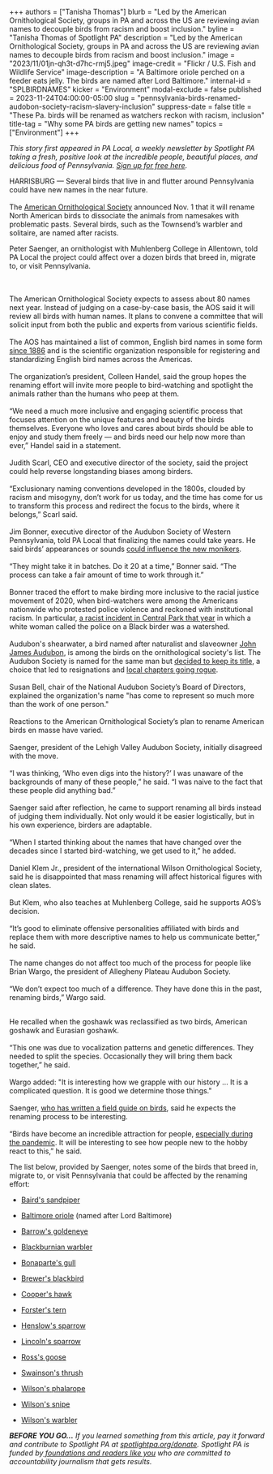 +++
authors = ["Tanisha Thomas"]
blurb = "Led by the American Ornithological Society, groups in PA and across the US are reviewing avian names to decouple birds from racism and boost inclusion."
byline = "Tanisha Thomas of Spotlight PA"
description = "Led by the American Ornithological Society, groups in PA and across the US are reviewing avian names to decouple birds from racism and boost inclusion."
image = "2023/11/01jn-qh3t-d7hc-rmj5.jpeg"
image-credit = "Flickr / U.S. Fish and Wildlife Service"
image-description = "A Baltimore oriole perched on a feeder eats jelly. The birds are named after Lord Baltimore."
internal-id = "SPLBIRDNAMES"
kicker = "Environment"
modal-exclude = false
published = 2023-11-24T04:00:00-05:00
slug = "pennsylvania-birds-renamed-audobon-society-racism-slavery-inclusion"
suppress-date = false
title = "These Pa. birds will be renamed as watchers reckon with racism, inclusion"
title-tag = "Why some PA birds are getting new names"
topics = ["Environment"]
+++

<em>This story first appeared in PA Local, a weekly newsletter by Spotlight PA taking a fresh, positive look at the incredible people, beautiful places, and delicious food of Pennsylvania. </em><a href="https://www.spotlightpa.org/newsletters"><em>Sign up for free here</em></a><em>.</em>

HARRISBURG — Several birds that live in and flutter around Pennsylvania could have new names in the near future.<br/><br/>The <a href="https://americanornithology.org/about/">American Ornithological Society</a> announced Nov. 1 that it will rename North American birds to dissociate the animals from namesakes with problematic pasts. Several birds, such as the Townsend’s warbler and solitaire, are named after racists.

Peter Saenger, an ornithologist with Muhlenberg College in Allentown, told PA Local the project could affect over a dozen birds that breed in, migrate to, or visit Pennsylvania.

<script src="https://www.spotlightpa.org/embed.js" async></script><div data-spl-embed-version="1" data-spl-src="https://www.spotlightpa.org/embeds/newsletter/"></div>

<br/><br/>The American Ornithological Society expects to assess about 80 names next year. Instead of judging on a case-by-case basis, the AOS said it will review all birds with human names. It plans to convene a committee that will solicit input from both the public and experts from various scientific fields.<br/><br/>The AOS has maintained a list of common, English bird names in some form <a href="https://americanornithology.org/about/english-bird-names-project/american-ornithological-society-council-statement-on-english-bird-names/">since 1886</a> and is the scientific organization responsible for registering and standardizing English bird names across the Americas.<br/><br/>The organization’s president, Colleen Handel, said the group hopes the renaming effort will invite more people to bird-watching and spotlight the animals rather than the humans who peep at them.<br/><br/>“We need a much more inclusive and engaging scientific process that focuses attention on the unique features and beauty of the birds themselves. Everyone who loves and cares about birds should be able to enjoy and study them freely — and birds need our help now more than ever,” Handel said in a statement.<br/><br/>Judith Scarl, CEO and executive director of the society, said the project could help reverse longstanding biases among birders.<br/><br/>“Exclusionary naming conventions developed in the 1800s, clouded by racism and misogyny, don’t work for us today, and the time has come for us to transform this process and redirect the focus to the birds, where it belongs,” Scarl said.<br/><br/>Jim Bonner, executive director of the Audubon Society of Western Pennsylvania, told PA Local that finalizing the names could take years. He said birds’ appearances or sounds <a href="https://www.audubon.org/magazine/summer-2022/whats-bird-name#:~:text=Update%3A%20On%20November%201%2C%202023,the%20United%20States%20and%20Canada.">could influence the new monikers</a>.<br/><br/>“They might take it in batches. Do it 20 at a time,” Bonner said. “The process can take a fair amount of time to work through it.”<br/><br/>Bonner traced the effort to make birding more inclusive to the racial justice movement of 2020, when bird-watchers were among the Americans nationwide who protested police violence and reckoned with institutional racism. In particular, <a href="https://www.npr.org/2023/06/29/1185076694/central-park-birder-christian-cooper-on-being-a-black-man-in-the-natural-world">a racist incident in Central Park that year</a> in which a white woman called the police on a Black birder was a watershed.<br/><br/>Audubon&#39;s shearwater, a bird named after naturalist and slaveowner <a href="https://www.audubon.org/news/the-myth-john-james-audubon">John James Audubon</a>, is among the birds on the ornithological society&#39;s list. The Audubon Society is named for the same man but <a href="https://www.npr.org/2023/03/18/1164293652/audubon-faces-a-backlash-after-deciding-to-keep-name-that-evokes-a-racist-enslav">decided to keep its title</a>, a choice that led to resignations and <a href="https://www.theguardian.com/us-news/2023/mar/05/bird-union-audubon-society-name-change">local chapters going rogue</a>.<br/><br/>Susan Bell, chair of the National Audubon Society’s Board of Directors, explained the organization&#39;s name &#34;has come to represent so much more than the work of one person.&#34;<br/><br/>Reactions to the American Ornithological Society’s plan to rename American birds en masse have varied.<br/><br/>Saenger, president of the Lehigh Valley Audubon Society, initially disagreed with the move.<br/><br/>“I was thinking, ‘Who even digs into the history?’ I was unaware of the backgrounds of many of these people,” he said. “I was naive to the fact that these people did anything bad.”<br/><br/>Saenger said after reflection, he came to support renaming all birds instead of judging them individually. Not only would it be easier logistically, but in his own experience, birders are adaptable.<br/><br/>“When I started thinking about the names that have changed over the decades since I started bird-watching, we get used to it,” he added.<br/><br/>Daniel Klem Jr., president of the international Wilson Ornithological Society, said he is disappointed that mass renaming will affect historical figures with clean slates.<br/><br/>But Klem, who also teaches at Muhlenberg College, said he supports AOS’s decision.<br/><br/>“It’s good to eliminate offensive personalities affiliated with birds and replace them with more descriptive names to help us communicate better,” he said.<br/><br/>The name changes do not affect too much of the process for people like Brian Wargo, the president of Allegheny Plateau Audubon Society.<br/><br/>“We don’t expect too much of a difference. They have done this in the past, renaming birds,” Wargo said.<br/><br/>

<script src="https://www.spotlightpa.org/embed.js" async></script><div data-spl-embed-version="1" data-spl-src="https://www.spotlightpa.org/embeds/donate/"></div>

He recalled when the goshawk was reclassified as two birds, American goshawk and Eurasian goshawk.<br/><br/>“This one was due to vocalization patterns and genetic differences. They needed to split the species. Occasionally they will bring them back together,” he said.<br/><br/>Wargo added: &#34;It is interesting how we grapple with our history ... It is a complicated question. It is good we determine those things.&#34;<br/><br/>Saenger, <a href="https://www.amazon.com/Birds-Lehigh-Valley-vicinity-Saenger/dp/0972140921">who has written a field guide on birds</a>, said he expects the renaming process to be interesting.<br/><br/>“Birds have become an incredible attraction for people, <a href="https://www.wired.com/story/pandemic-bird-watching-created-a-data-boom-and-a-conundrum/">especially during the pandemic</a>. It will be interesting to see how people new to the hobby react to this,” he said.

The list below, provided by Saenger, notes some of the birds that breed in, migrate to, or visit Pennsylvania that could be affected by the renaming effort:

- <a href="https://www.audubon.org/field-guide/bird/bairds-sandpiper">Baird&#39;s sandpiper</a>

- <a href="https://www.audubon.org/field-guide/bird/baltimore-oriole">Baltimore oriole</a> (named after Lord Baltimore)

- <a href="https://www.audubon.org/field-guide/bird/barrows-goldeneye">Barrow&#39;s goldeneye</a>

- <a href="https://www.audubon.org/field-guide/bird/blackburnian-warbler">Blackburnian warbler</a>

- <a href="https://www.audubon.org/field-guide/bird/bonapartes-gull#:~:text=This%20is%20the%20smallest%20gull,trees%2C%20not%20on%20the%20ground.">Bonaparte&#39;s gull</a>

- <a href="https://www.audubon.org/field-guide/bird/brewers-blackbird">Brewer&#39;s blackbird</a>

- <a href="https://www.audubon.org/field-guide/bird/coopers-hawk">Cooper&#39;s hawk</a>

- <a href="https://www.audubon.org/field-guide/bird/forsters-tern">Forster&#39;s tern</a>

- <a href="https://www.audubon.org/field-guide/bird/henslows-sparrow#:~:text=In%20weedy%20eastern%20fields%20in,observe%2C%20hiding%20in%20dense%20grass.">Henslow&#39;s sparrow</a>

- <a href="https://www.audubon.org/field-guide/bird/lincolns-sparrow">Lincoln&#39;s sparrow</a>

- <a href="https://www.audubon.org/field-guide/bird/rosss-goose">Ross&#39;s goose</a>

- <a href="https://www.audubon.org/field-guide/bird/swainsons-thrush">Swainson&#39;s thrush</a>

- <a href="https://www.audubon.org/field-guide/bird/wilsons-phalarope#:~:text=Wilson&#39;s%20Phalarope%20is%20an%20odd,on%20the%20northern%20Great%20Plains.">Wilson&#39;s phalarope</a>

- <a href="https://www.audubon.org/field-guide/bird/wilsons-snipe#:~:text=In%20breeding%20season%20mostly%20around,zigzag%20flight%2C%20uttering%20harsh%20notes.">Wilson&#39;s snipe</a>

- <a href="https://www.audubon.org/field-guide/bird/wilsons-warbler">Wilson&#39;s warbler</a>

<strong><em>BEFORE YOU GO…</em></strong><em> If you learned something from this article, pay it forward and contribute to Spotlight PA at </em><a href="http://spotlightpa.org/donate"><em>spotlightpa.org/donate</em></a><em>. Spotlight PA is funded by</em><a href="https://www.spotlightpa.org/support"><em> foundations and readers like you</em></a><em> who are committed to accountability journalism that gets results.</em>

